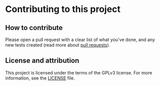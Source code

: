 # Contributing to this project
## How to contribute
Please open a pull request with a clear list of what you've done, and any new tests created (read more about [pull requests](https://help.github.com/en/github/collaborating-with-issues-and-pull-requests/about-pull-requests)).

## License and attribution
This project is licensed under the terms of the GPLv3 license. For more information, see the [LICENSE](LICENSE) file.
